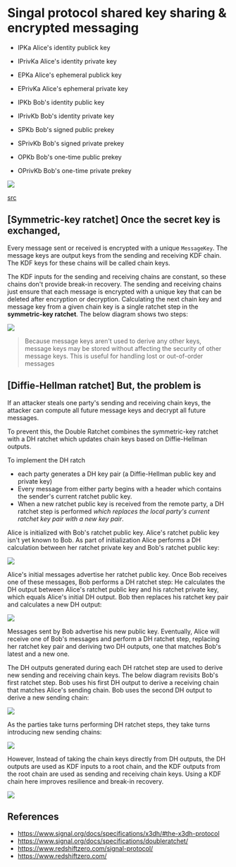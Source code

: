 # Singal protocol shared key sharing &  encrypted messaging

* IPKa	Alice's identity publick key
* IPrivKa	Alice's identity private key

* EPKa	Alice's ephemeral publick key
* EPrivKa	Alice's ephemeral private key

* IPKb	Bob's identity public key
* IPrivKb	Bob's identity private key

* SPKb	Bob's signed public prekey
* SPrivKb	Bob's signed private prekey

* OPKb	Bob's one-time  public prekey
* OPrivKb	Bob's one-time  private prekey

![](https://i.ibb.co/sghVv5N/Untitled.png)

[src](
https://sequencediagram.org/index.html#initialData=C4S2BsFMAICEHsBG0AOBXR4QGcAW0BrSAT2wCgyUBDAJ1AGMRqA7YaKreyS2hpq1tGyQaANxE86IRizaIkFAMTRcImEWLQAtpAHZCJaiBplm8YDHjia0eYgBc0ANoAZAPIA5AOLQAKgFEAJQBZaAAKeGYuaBBmaCwAM0hQHQBKAF0AHWYAYRpdC30QABNIVjBNDWgASQAFAGlECjMLaCsRWyRHJ2D-ABFqgFVQgJDwyOjY6AB3SEgCNpstSOBcDOyAZRAAc2Z9Osb2ZmLoenyqQqEd5kgTlHyNAG5oDYam03NLa06HZw2ACTcgV8fiCoTCbhu0BSMHu8xI6ziAEEhMk2gk2jcALQw1APEj6ADebjeAEYADTQEmNABMlOpiAAzJSAHRsgC+2XCWiomjQKHA8CoJ2W+XR0NUwgMpHiFw601UcWEYg6N1u2FSFDs0CxAD5ldZHM4DohKa9GpTiWT6W86VS3szoGyWez0hQONIYHqDSJHElgPR8HCsYg0McoNLyC0vh0fTRHIH4PApQJNPAMZFIDiQDo8fDiJTsLz7bSPq12jY445SlBLgyaWQ4zq9exOJBuiazW8bbS3WWYzYPVxHNYQAkQJB9MGqthrhc0Pl+21vkP29BtmURHL9JAUKodDQONKZmB8P4GlQlxXW57ul4yudLn1IAlx9B-pBwOAeUrIGc0Ro2BZHEWLQH0-yktAAC8YH-GEdQ0CAoj1FQXaNKkXKgeBNLQbBYTnohyGoTUbwYSBsGMrh4H4bUhEoWhsCpNAmGwQALFRcEEUh9ElogNJMc0nzLh0q53puh6XMI-5sFUGz1MBcm4fUfQAGJhOBkEAD6abBOHaRR0D6eBrGaleK5tkaz61pO0C7vuW7gHiSFytKZkiRZ0DOPQHD0Gg4Dbkc0AAERUNg2DwIwconMUFxUEF0CUhw4WnBwUAnBsVD+poHhoFoiAiMB0BIn0uH+FE8ClPBF5MfpZX0BVkBVehbmDh5MiqDQviQAAHmwMF1TQxAoMA2BhMVZr1Jqq46rqPwdhelLnjxhKdi83a8TS7IJe1Ihdb1fbRsJNh2GJzCPjZz6viA76ft+AiotJkaFVhEEcVVdGmtAS1UGROq6W9rx0cRBw-Sx4GUTB1GA9xxHfakTFg-87GQ3BJJA4t1WCeW3wnc4943BJNlSfkMkkC88mbPUSmqepr1Gf8ek6eDhlM0jpmHdeuNeT5fkBfdIVhRFIBRdAMXAHFCWtsl3lfrcLyZck2W5flNCFcVpXlZVIM1TpdUNU1iCmS1c2eerkN-oNw2jTtnU9cAE3s0JnNdDUGKrDANsWL1osW0NI1CGg9BcGFCR+eAmju3i5gRfAjk4Kc8BaAKyQwAk8A2AgiAsljA4m5nPvWfoqaYlmuJwkQXL3M5rRVKsFwzKF0BoMIxSUmnNjt9MtAnMTf7ECy0AUEPQA)

## [Symmetric-key ratchet] Once the secret key is exchanged, 

Every message sent or received is encrypted with a unique `MessageKey`. The message keys are output keys from the sending and receiving KDF chain. The KDF keys for these chains will be called chain keys.

The KDF inputs for the sending and receiving chains are constant, so these chains don't provide break-in recovery. The sending and receiving chains just ensure that each message is encrypted with a unique key that can be deleted after encryption or decryption. Calculating the next chain key and message key from a given chain key is a single ratchet step in the **symmetric-key ratchet**. The below diagram shows two steps:

![](https://www.signal.org/docs/specifications/doubleratchet/Set0_1.png)

> Because message keys aren't used to derive any other keys, message keys may be stored without affecting the security of other message keys. This is useful for handling lost or out-of-order messages 

## [Diffie-Hellman ratchet] But, the problem is

If an attacker steals one party's sending and receiving chain keys, the attacker can compute all future message keys and decrypt all future messages.

To prevent this, the Double Ratchet combines the symmetric-key ratchet with a DH ratchet which updates chain keys based on Diffie-Hellman outputs.

To implement the DH ratch

- each party generates a DH key pair (a Diffie-Hellman public key and private key)
- Every message from either party begins with a header which contains the sender's current ratchet public key. 
- When a new ratchet public key is received from the remote party, a DH ratchet step is performed *which replaces the local party's current ratchet key pair with a new key pair*.

Alice is initialized with Bob's ratchet public key. Alice's ratchet public key isn't yet known to Bob. As part of initialization Alice performs a DH calculation between her ratchet private key and Bob's ratchet public key:

![](https://www.signal.org/docs/specifications/doubleratchet/Set1_0.png)


Alice's initial messages advertise her ratchet public key. Once Bob receives one of these messages, Bob performs a DH ratchet step: He calculates the DH output between Alice's ratchet public key and his ratchet private key, which equals Alice's initial DH output. Bob then replaces his ratchet key pair and calculates a new DH output:

![](https://www.signal.org/docs/specifications/doubleratchet/Set1_1.png)

Messages sent by Bob advertise his new public key. Eventually, Alice will receive one of Bob's messages and perform a DH ratchet step, replacing her ratchet key pair and deriving two DH outputs, one that matches Bob's latest and a new one.

The DH outputs generated during each DH ratchet step are used to derive new sending and receiving chain keys. The below diagram revisits Bob's first ratchet step. Bob uses his first DH output to derive a receiving chain that matches Alice's sending chain. Bob uses the second DH output to derive a new sending chain:


![](https://www.signal.org/docs/specifications/doubleratchet/Set2_0.png)

As the parties take turns performing DH ratchet steps, they take turns introducing new sending chains:

![](https://www.signal.org/docs/specifications/doubleratchet/Set2_1.png)


 However, Instead of taking the chain keys directly from DH outputs, the DH outputs are used as KDF inputs to a root chain, and the KDF outputs from the root chain are used as sending and receiving chain keys. Using a KDF chain here improves resilience and break-in recovery.


![](https://www.signal.org/docs/specifications/doubleratchet/Set2_2.png)







## References

- https://www.signal.org/docs/specifications/x3dh/#the-x3dh-protocol
- https://www.signal.org/docs/specifications/doubleratchet/
- https://www.redshiftzero.com/signal-protocol/
- https://www.redshiftzero.com/